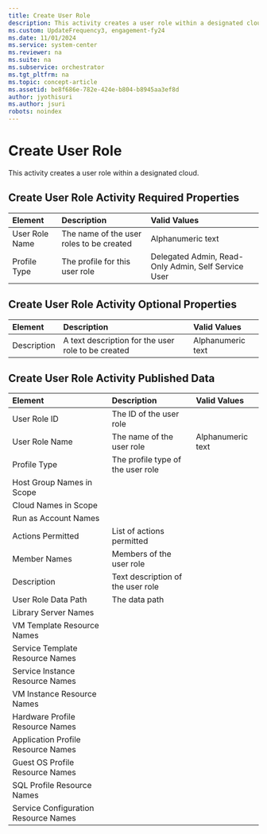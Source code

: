 ```yaml
---
title: Create User Role
description: This activity creates a user role within a designated cloud.
ms.custom: UpdateFrequency3, engagement-fy24
ms.date: 11/01/2024
ms.service: system-center
ms.reviewer: na
ms.suite: na
ms.subservice: orchestrator
ms.tgt_pltfrm: na
ms.topic: concept-article
ms.assetid: be8f686e-782e-424e-b804-b8945aa3ef8d
author: jyothisuri
ms.author: jsuri
robots: noindex
---
```

# Create User Role

This activity creates a user role within a designated cloud.

## Create User Role Activity Required Properties

| Element   | Description   | Valid Values   |
|:---|:---|:---|
| User Role Name | The name of the user roles to be created | Alphanumeric text   |
| Profile Type   | The profile for this user role   | Delegated Admin, Read-Only Admin, Self Service User |

## Create User Role Activity Optional Properties

| Element   | Description   | Valid Values   |
|:---|:---|:---|
| Description | A text description for the user role to be created | Alphanumeric text |

## Create User Role Activity Published Data

| Element   | Description   | Valid Values   |
|:---|:---|:---|
| User Role ID   | The ID of the user role   |   |
| User Role Name   | The name of the user role   | Alphanumeric text |
| Profile Type   | The profile type of the user role |   |
| Host Group Names in Scope   |   |   |
| Cloud Names in Scope   |   |   |
| Run as Account Names   |   |   |
| Actions Permitted   | List of actions permitted   |   |
| Member Names   | Members of the user role   |   |
| Description   | Text description of the user role |   |
| User Role Data Path   | The data path   |   |
| Library Server Names   |   |   |
| VM Template Resource Names   |   |   |
| Service Template Resource Names   |   |   |
| Service Instance Resource Names   |   |   |
| VM Instance Resource Names   |   |   |
| Hardware Profile Resource Names   |   |   |
| Application Profile Resource Names   |   |   |
| Guest OS Profile Resource Names   |   |   |
| SQL Profile Resource Names   |   |   |
| Service Configuration Resource Names |   |   |
